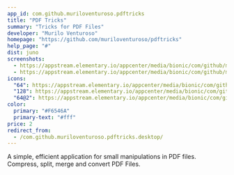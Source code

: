 ```yaml
---
app_id: com.github.muriloventuroso.pdftricks
title: "PDF Tricks"
summary: "Tricks for PDF Files"
developer: "Murilo Venturoso"
homepage: "https://github.com/muriloventuroso/pdftricks"
help_page: "#"
dist: juno
screenshots:
  - https://appstream.elementary.io/appcenter/media/bionic/com/github/muriloventuroso.pdftricks/6A79BCAFEC0AB724C674F7D53D6D4C02/screenshots/image-1_orig.png
  - https://appstream.elementary.io/appcenter/media/bionic/com/github/muriloventuroso.pdftricks/6A79BCAFEC0AB724C674F7D53D6D4C02/screenshots/image-2_orig.png
icons:
  "64": https://appstream.elementary.io/appcenter/media/bionic/com/github/muriloventuroso.pdftricks/6A79BCAFEC0AB724C674F7D53D6D4C02/icons/64x64/com.github.muriloventuroso.pdftricks_com.github.muriloventuroso.pdftricks.png
  "128": https://appstream.elementary.io/appcenter/media/bionic/com/github/muriloventuroso.pdftricks/6A79BCAFEC0AB724C674F7D53D6D4C02/icons/128x128/com.github.muriloventuroso.pdftricks_com.github.muriloventuroso.pdftricks.png
  "64@2": https://appstream.elementary.io/appcenter/media/bionic/com/github/muriloventuroso.pdftricks/6A79BCAFEC0AB724C674F7D53D6D4C02/icons/64x64@2/com.github.muriloventuroso.pdftricks_com.github.muriloventuroso.pdftricks.png
color:
  primary: "#F6546A"
  primary-text: "#fff"
price: 2
redirect_from:
  - /com.github.muriloventuroso.pdftricks.desktop/
---
```


<p>A simple, efficient application for small manipulations in PDF files. Compress, split, merge and convert PDF Files.</p>